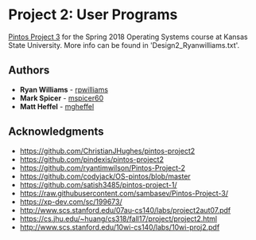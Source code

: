 # Project 2: User Programs

[Pintos Project 3](https://web.stanford.edu/class/cs140/projects/pintos/pintos_3.html) for the Spring 2018 Operating Systems course
at Kansas State University. More info can be found in 'Design2_Ryanwilliams.txt'.

## Authors

* **Ryan Williams** - [rpwilliams](https://github.com/rpwilliams)
* **Mark Spicer** - [mspicer60](https://github.com/mspicer60)
* **Matt Heffel** - [mgheffel](https://github.com/mgheffel)

## Acknowledgments

* https://github.com/ChristianJHughes/pintos-project2
* https://github.com/pindexis/pintos-project2
* https://github.com/ryantimwilson/Pintos-Project-2
* https://github.com/codyjack/OS-pintos/blob/master
* https://github.com/satish3485/pintos-project-1/
* https://raw.githubusercontent.com/sambasev/Pintos-Project-3/
* https://xp-dev.com/sc/199673/
* http://www.scs.stanford.edu/07au-cs140/labs/project2aut07.pdf
* https://cs.jhu.edu/~huang/cs318/fall17/project/project2.html
* http://www.scs.stanford.edu/10wi-cs140/labs/10wi-proj2.pdf
